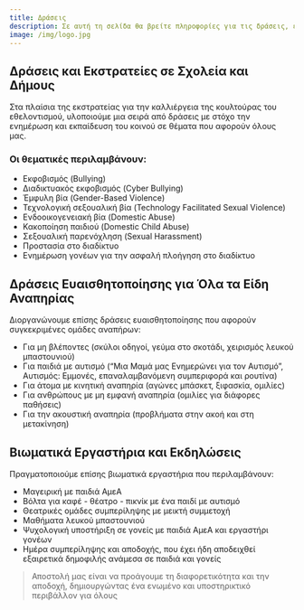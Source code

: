 ```yaml
---
title: Δράσεις
description: Σε αυτή τη σελίδα θα βρείτε πληροφορίες για τις δράσεις, εκστρατείες, και βιωματικά εργαστήρια που υλοποιούμε σε σχολεία, δήμους και κοινότητες, με στόχο την προώθηση της κουλτούρας του εθελοντισμού, της διαφορετικότητας και της αποδοχής.
image: /img/logo.jpg
---
```


## Δράσεις και Εκστρατείες σε Σχολεία και Δήμους
Στα πλαίσια της εκστρατείας για την καλλιέργεια της κουλτούρας του εθελοντισμού, υλοποιούμε μια σειρά από δράσεις με στόχο την ενημέρωση και εκπαίδευση του κοινού σε θέματα που αφορούν όλους μας. 

### Οι θεματικές περιλαμβάνουν:
- Εκφοβισμός (Bullying)
- Διαδικτυακός εκφοβισμός (Cyber Bullying)
- Έμφυλη βία (Gender-Based Violence)
- Τεχνολογική σεξουαλική βία (Technology Facilitated Sexual Violence)
- Ενδοοικογενειακή βία (Domestic Abuse)
- Κακοποίηση παιδιού (Domestic Child Abuse)
- Σεξουαλική παρενόχληση (Sexual Harassment)
- Προστασία στο διαδίκτυο
- Ενημέρωση γονέων για την ασφαλή πλοήγηση στο διαδίκτυο

## Δράσεις Ευαισθητοποίησης για Όλα τα Είδη Αναπηρίας
Διοργανώνουμε επίσης δράσεις ευαισθητοποίησης που αφορούν συγκεκριμένες ομάδες αναπήρων:
- Για μη βλέποντες (σκύλοι οδηγοί, γεύμα στο σκοτάδι, χειρισμός λευκού μπαστουνιού)
- Για παιδιά με αυτισμό (“Μια Μαμά μας Ενημερώνει για τον Αυτισμό”, Αυτισμός: Εμμονές, επαναλαμβανόμενη συμπεριφορά και ρουτίνα)
- Για άτομα με κινητική αναπηρία (αγώνες μπάσκετ, ξιφασκία, ομιλίες)
- Για ανθρώπους με μη εμφανή αναπηρία (ομιλίες για διάφορες παθήσεις)
- Για την ακουστική αναπηρία (προβλήματα στην ακοή και στη μετακίνηση)

## Βιωματικά Εργαστήρια και Εκδηλώσεις
Πραγματοποιούμε επίσης βιωματικά εργαστήρια που περιλαμβάνουν:
- Μαγειρική με παιδιά ΑμεΑ
- Βόλτα για καφέ - θέατρο - πικνίκ με ένα παιδί με αυτισμό
- Θεατρικές ομάδες συμπερίληψης με μεικτή συμμετοχή
- Μαθήματα λευκού μπαστουνιού
- Ψυχολογική υποστήριξη σε γονείς με παιδιά ΑμεΑ και εργαστήρι γονέων
- Ημέρα συμπερίληψης και αποδοχής, που έχει ήδη αποδειχθεί εξαιρετικά δημοφιλής ανάμεσα σε παιδιά και γονείς

> Αποστολή μας είναι να προάγουμε τη διαφορετικότητα και την αποδοχή, δημιουργώντας ένα ενωμένο και υποστηρικτικό περιβάλλον για όλους
